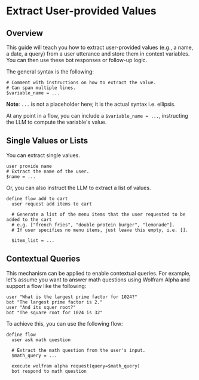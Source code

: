 # Extract User-provided Values

## Overview

This guide will teach you how to extract user-provided values (e.g., a name, a date, a query) from a user utterance and store them in context variables. You can then use these bot responses or follow-up logic.

The general syntax is the following:

```colang
# Comment with instructions on how to extract the value.
# Can span multiple lines.
$variable_name = ...
```

**Note**: `...` is not a placeholder here; it is the actual syntax i.e. ellipsis.

At any point in a flow, you can include a `$variable_name = ...`, instructing the LLM to compute the variable's value.

## Single Values or Lists

You can extract single values.

```colang
user provide name
# Extract the name of the user.
$name = ...
```

Or, you can also instruct the LLM to extract a list of values.

```colang
define flow add to cart
  user request add items to cart

  # Generate a list of the menu items that the user requested to be added to the cart
  # e.g. ["french fries", "double protein burger", "lemonade"].
  # If user specifies no menu items, just leave this empty, i.e. [].

  $item_list = ...
```

## Contextual Queries

This mechanism can be applied to enable contextual queries. For example, let's assume you want to answer math questions using Wolfram Alpha and support a flow like the following:

```colang
user "What is the largest prime factor for 1024?"
bot "The largest prime factor is 2."
user "And its squer root?"
bot "The square root for 1024 is 32"
```

To achieve this, you can use the following flow:

```colang
define flow
  user ask math question

  # Extract the math question from the user's input.
  $math_query = ...

  execute wolfram alpha request(query=$math_query)
  bot respond to math question
```
